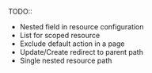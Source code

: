 TODO::

* Nested field in resource configuration
* List for scoped resource 
* Exclude default action in a page
* Update/Create redirect to parent path
* Single nested resource path